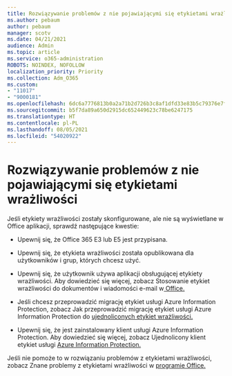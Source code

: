 ```yaml
---
title: Rozwiązywanie problemów z nie pojawiającymi się etykietami wrażliwości
ms.author: pebaum
author: pebaum
manager: scotv
ms.date: 04/21/2021
audience: Admin
ms.topic: article
ms.service: o365-administration
ROBOTS: NOINDEX, NOFOLLOW
localization_priority: Priority
ms.collection: Adm_O365
ms.custom:
- "11017"
- "9000181"
ms.openlocfilehash: 6dc6a7776813b0a2a71b2d726b3c8af1dfd33e83b5c79376e7fbcfcc2a6ea0a8
ms.sourcegitcommit: b5f7da89a650d2915dc652449623c78be6247175
ms.translationtype: HT
ms.contentlocale: pl-PL
ms.lasthandoff: 08/05/2021
ms.locfileid: "54020922"
---
```

# <a name="troubleshoot-sensitivity-labels-not-appearing"></a>Rozwiązywanie problemów z nie pojawiającymi się etykietami wrażliwości

Jeśli etykiety wrażliwości zostały skonfigurowane, ale nie są wyświetlane w Office aplikacji, sprawdź następujące kwestie:

- Upewnij się, że Office 365 E3 lub E5 jest przypisana.

- Upewnij się, że etykieta wrażliwości została opublikowana dla użytkowników i grup, których chcesz użyć.

- Upewnij się, że użytkownik używa aplikacji obsługującej etykiety wrażliwości. Aby dowiedzieć się więcej, zobacz Stosowanie etykiet wrażliwości do dokumentów i wiadomości e-mail w[ Office.](https://go.microsoft.com/fwlink/?linkid=2106446)

- Jeśli chcesz przeprowadzić migrację etykiet usługi Azure Information Protection, zobacz Jak przeprowadzić migrację etykiet usługi Azure Information Protection do [ujednoliconych etykiet wrażliwości.](https://go.microsoft.com/fwlink/?linkid=2106056)

- Upewnij się, że jest zainstalowany klient usługi Azure Information Protection. Aby dowiedzieć się więcej, zobacz Ujednolicony klient etykiet usługi [Azure Information Protection.](https://go.microsoft.com/fwlink/?linkid=2106374)

Jeśli nie pomoże to w rozwiązaniu problemów z etykietami wrażliwości, zobacz Znane problemy z etykietami wrażliwości w [programie Office.](https://go.microsoft.com/fwlink/?linkid=2106447)